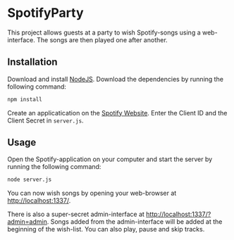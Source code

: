 # SpotifyParty

This project allows guests at a party to wish Spotify-songs using a web-interface. The songs are then played one after
another.

## Installation
Download and install [NodeJS](https://nodejs.org/). Download the dependencies by running the following command:

  ```bash
  npm install
  ```

Create an applicatication on the [Spotify Website](https://developer.spotify.com/my-applications/). Enter the
Client ID and the Client Secret in `server.js`.

## Usage

Open the Spotify-application on your computer and start the server by running the following command:

  ```bash
  node server.js
  ```
  
You can now wish songs by opening your web-browser at <http://localhost:1337/>.

There is also a super-secret admin-interface at <http://localhost:1337/?admin=admin>. Songs added from the
admin-interface will be added at the beginning of the wish-list. You can also play, pause and skip tracks.